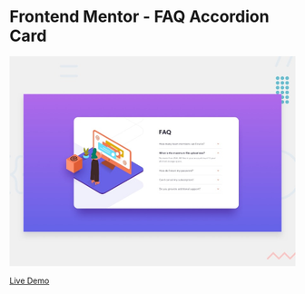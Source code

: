 # Frontend Mentor - FAQ Accordion Card

![Design preview for the FAQ Accordion Card coding challenge](./design/desktop-preview.jpg)

[Live Demo](https://web-dev-projects.vercel.app/)
